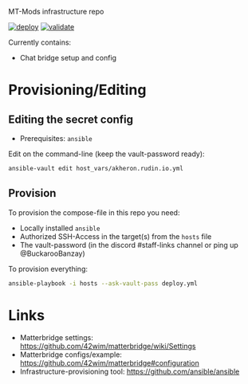 
MT-Mods infrastructure repo

[![deploy](https://github.com/mt-mods/mt-mods-infra/actions/workflows/deployment.yml/badge.svg)](https://github.com/mt-mods/mt-mods-infra/actions/workflows/deployment.yml)
[![validate](https://github.com/mt-mods/mt-mods-infra/actions/workflows/validate.yml/badge.svg)](https://github.com/mt-mods/mt-mods-infra/actions/workflows/validate.yml)

Currently contains:
* Chat bridge setup and config

# Provisioning/Editing

## Editing the secret config

* Prerequisites: `ansible`

Edit on the command-line (keep the vault-password ready):
```bash
ansible-vault edit host_vars/akheron.rudin.io.yml
```

## Provision

To provision the compose-file in this repo you need:
* Locally installed `ansible`
* Authorized SSH-Access in the target(s) from the `hosts` file
* The vault-password (in the discord #staff-links channel or ping up @BuckarooBanzay)

To provision everything:
```bash
ansible-playbook -i hosts --ask-vault-pass deploy.yml
```

# Links

* Matterbridge settings: https://github.com/42wim/matterbridge/wiki/Settings
* Matterbridge configs/example: https://github.com/42wim/matterbridge#configuration
* Infrastructure-provisioning tool: https://github.com/ansible/ansible